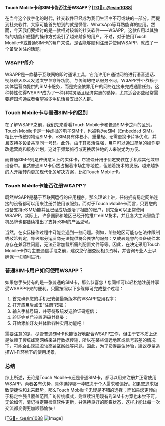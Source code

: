 **Touch Mobile卡和SIM卡能否注册WSAPP？[[TG💪+ @esim1088](https://t.me/s/esim1088)]**

在当今这个数字化的时代，社交软件已经成为我们生活中不可或缺的一部分。而提到社交软件，大家可能首先想到的就是微信、WhatsApp等耳熟能详的应用。然而，今天我们要探讨的是一款相对较新的社交软件——WSAPP。这款应用以其独特的功能和便捷的操作方式吸引了越来越多的用户。不过，对于使用Touch Mobile卡或普通SIM卡的用户来说，是否能够顺利注册并使用WSAPP，就成了一个备受关注的话题。

### WSAPP简介

WSAPP是一款基于互联网的即时通讯工具，它允许用户通过网络进行语音通话、视频聊天以及发送文字信息等功能。与传统的电话服务不同，WSAPP并不依赖于实体运营商提供的SIM卡服务，而是完全依靠用户的网络连接来完成通信任务。这种特性使得WSAPP成为了一种非常灵活且经济实惠的选择，尤其适合那些经常需要跨国沟通或者希望减少手机话费支出的人群。

### Touch Mobile卡与普通SIM卡的区别

在了解WSAPP之前，我们先来看看Touch Mobile卡和普通SIM卡之间的区别。Touch Mobile卡是一种虚拟的电子SIM卡，也被称为eSIM（Embedded SIM）。相比于传统的物理SIM卡，eSIM具有体积小、重量轻、无需更换卡片等优点，并且支持多设备共享同一号码。此外，由于其灵活性强，用户可以通过简单的操作更改运营商和服务计划，这对于频繁旅行或更换居住地的人来说尤为方便。

而普通SIM卡则是传统意义上的实体卡，它被设计用于固定安装在手机或其他兼容设备中。虽然普通SIM卡仍然占据着市场主导地位，但随着技术的发展，越来越多的人开始转向更加现代化的解决方案，比如Touch Mobile卡。

### Touch Mobile卡能否注册WSAPP？

既然WSAPP是基于互联网运行的应用程序，那么理论上讲，任何拥有稳定网络连接的设备都可以用来注册并使用该服务。而对于Touch Mobile卡而言，只要您的设备支持eSIM功能并且已经成功激活了相应的账户，则完全可以正常使用WSAPP。实际上，许多国家和地区已经开始推广eSIM技术，并且各大主流智能手机品牌也都陆续推出了支持eSIM的产品型号。

当然，在实际操作过程中可能会遇到一些问题。例如，某些地区可能存在法律限制或政策规定，导致部分运营商无法提供符合要求的服务；又或者是您的设备硬件本身存在兼容性问题，无法正常加载所需的配置文件等等。因此，在决定采用Touch Mobile卡作为主要通信手段之前，建议您仔细查阅相关资料，并咨询专业人士以确保一切顺利进行。

### 普通SIM卡用户如何使用WSAPP？

如果您手头持有的是一张普通的SIM卡，那么恭喜您！您同样可以轻松地注册并享受WSAPP带来的便利。只需按照以下步骤即可完成整个过程：

1. 首先确保您的手机已安装最新版本的WSAPP应用程序；
2. 打开应用后点击“注册”按钮；
3. 输入手机号码，并等待系统发送验证码短信；
4. 验证完成后设置密码并登录；
5. 开始添加好友并体验各种实用功能吧！

需要注意的是，尽管普通SIM卡也能很好地配合WSAPP工作，但由于它本质上还是依赖于传统蜂窝网络来进行数据传输，所以在某些偏远地区或信号较差的情况下，可能会出现延迟较高甚至断线等问题。因此，为了获得最佳体验，建议尽量选择Wi-Fi环境下的使用场景。

### 总结

综上所述，无论是Touch Mobile卡还是普通SIM卡，都可以用来注册并正常使用WSAPP。两者各有优势，具体选择哪一种取决于个人需求和偏好。如果您追求极致便捷性和未来趋势，那么Touch Mobile卡无疑是不错的选择；而如果您更倾向于稳定性强且覆盖范围广的传统模式，则继续沿用现有的SIM卡方案也未尝不可。无论如何，请记得定期检查软件更新，并保持良好的网络状态，这样才能让每一次交流都变得更加顺畅愉快！

[[TG💪+ @esim1088](https://t.me/s/esim1088) ![Image](https://i.postimg.cc/4NQfJmqS/Snipaste-2025-05-13-00-14-12.png)]